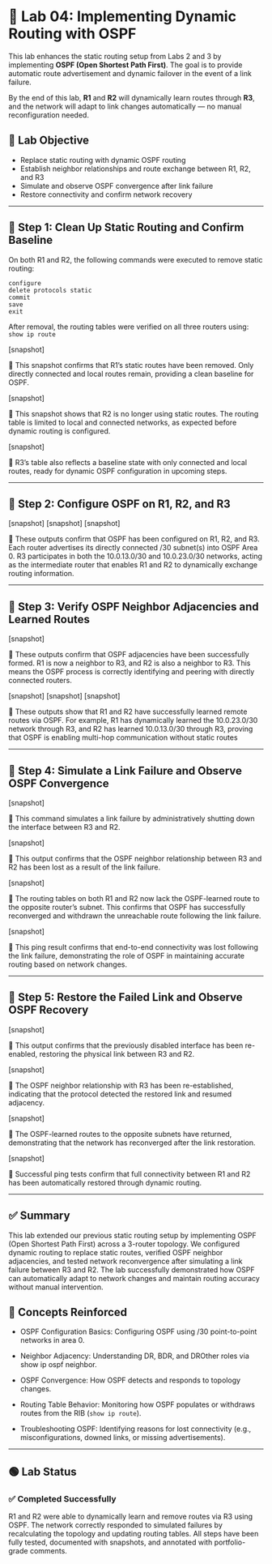 # 🧪 Lab 04: Implementing Dynamic Routing with OSPF

This lab enhances the static routing setup from Labs 2 and 3 by implementing **OSPF (Open Shortest Path First)**. The goal is to provide automatic route advertisement and dynamic failover in the event of a link failure.

By the end of this lab, **R1** and **R2** will dynamically learn routes through **R3**, and the network will adapt to link changes automatically — no manual reconfiguration needed.

## 📝 Lab Objective

- Replace static routing with dynamic OSPF routing
- Establish neighbor relationships and route exchange between R1, R2, and R3
- Simulate and observe OSPF convergence after link failure
- Restore connectivity and confirm network recovery

---

## 🔹 Step 1: Clean Up Static Routing and Confirm Baseline

On both R1 and R2, the following commands were executed to remove static routing:

```
configure
delete protocols static
commit
save
exit
```
After removal, the routing tables were verified on all three routers using: `show ip route`

[snapshot]

💬 This snapshot confirms that R1’s static routes have been removed. Only directly connected and local routes remain, providing a clean baseline for OSPF.

[snapshot]

💬 This snapshot shows that R2 is no longer using static routes. The routing table is limited to local and connected networks, as expected before dynamic routing is configured.

[snapshot]

💬 R3’s table also reflects a baseline state with only connected and local routes, ready for dynamic OSPF configuration in upcoming steps.

---

## 🔹 Step 2: Configure OSPF on R1, R2, and R3

[snapshot]
[snapshot]
[snapshot]

💬 These outputs confirm that OSPF has been configured on R1, R2, and R3. Each router advertises its directly connected /30 subnet(s) into OSPF Area 0. R3 participates in both the 10.0.13.0/30 and 10.0.23.0/30 networks, acting as the intermediate router that enables R1 and R2 to dynamically exchange routing information.

---

## 🔹 Step 3: Verify OSPF Neighbor Adjacencies and Learned Routes

[snapshot]

💬 These outputs confirm that OSPF adjacencies have been successfully formed. R1 is now a neighbor to R3, and R2 is also a neighbor to R3. This means the OSPF process is correctly identifying and peering with directly connected routers.

[snapshot]
[snapshot]
[snapshot]

💬 These outputs show that R1 and R2 have successfully learned remote routes via OSPF. For example, R1 has dynamically learned the 10.0.23.0/30 network through R3, and R2 has learned 10.0.13.0/30 through R3, proving that OSPF is enabling multi-hop communication without static routes

---

## 🔹 Step 4: Simulate a Link Failure and Observe OSPF Convergence

[snapshot]

💬 This command simulates a link failure by administratively shutting down the interface between R3 and R2.

[snapshot]

💬 This output confirms that the OSPF neighbor relationship between R3 and R2 has been lost as a result of the link failure.

[snapshot]

💬 The routing tables on both R1 and R2 now lack the OSPF-learned route to the opposite router’s subnet. This confirms that OSPF has successfully reconverged and withdrawn the unreachable route following the link failure.

[snapshot]

💬 This ping result confirms that end-to-end connectivity was lost following the link failure, demonstrating the role of OSPF in maintaining accurate routing based on network changes.

---

## 🔹 Step 5: Restore the Failed Link and Observe OSPF Recovery

[snapshot]

💬 This output confirms that the previously disabled interface has been re-enabled, restoring the physical link between R3 and R2.

[snapshot]

💬 The OSPF neighbor relationship with R3 has been re-established, indicating that the protocol detected the restored link and resumed adjacency.

[snapshot]

💬 The OSPF-learned routes to the opposite subnets have returned, demonstrating that the network has reconverged after the link restoration.

[snapshot]

💬 Successful ping tests confirm that full connectivity between R1 and R2 has been automatically restored through dynamic routing.

---

## ✅ Summary

This lab extended our previous static routing setup by implementing OSPF (Open Shortest Path First) across a 3-router topology. We configured dynamic routing to replace static routes, verified OSPF neighbor adjacencies, and tested network reconvergence after simulating a link failure between R3 and R2. The lab successfully demonstrated how OSPF can automatically adapt to network changes and maintain routing accuracy without manual intervention.


## 🧠 Concepts Reinforced

- OSPF Configuration Basics: Configuring OSPF using /30 point-to-point networks in area 0.

- Neighbor Adjacency: Understanding DR, BDR, and DROther roles via show ip ospf neighbor.

- OSPF Convergence: How OSPF detects and responds to topology changes.

- Routing Table Behavior: Monitoring how OSPF populates or withdraws routes from the RIB (`show ip route`).

- Troubleshooting OSPF: Identifying reasons for lost connectivity (e.g., misconfigurations, downed links, or missing advertisements).

---

## 🟢 Lab Status

### ✅ Completed Successfully
 R1 and R2 were able to dynamically learn and remove routes via R3 using OSPF. The network correctly responded to simulated failures by recalculating the topology and updating routing tables. All steps have been fully tested, documented with snapshots, and annotated with portfolio-grade comments.






